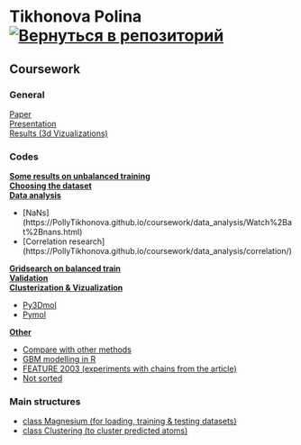 # Tikhonova Polina    [![Вернуться в репозиторий](https://pollytikhonova.github.io/coursework/GitHub-Mark-32px.png "Вернуться в репозиторий")](https://github.com/PollyTikhonova/coursework/tree/master/)
## Coursework 

### General
[Paper](https://PollyTikhonova.github.io/coursework/papers/Diploma_Tikhonova_Polina.pdf) <br>
[Presentation](https://PollyTikhonova.github.io/coursework/papers/Presentation_Tikhonova_Polina.pdf) <br>
[Results (3d Vizualizations)](https://PollyTikhonova.github.io/clusterization%20%26%20vizualization/py3dmol.html) <br>

### Codes
<b>[Some results on unbalanced training](https://PollyTikhonova.github.io/coursework/unbalanced_training/)</b> <br>
<b>[Choosing the dataset](https://PollyTikhonova.github.io/coursework/choosing_dataset/)</b> <br>
<b>[Data analysis](https://PollyTikhonova.github.io/coursework/data_analysis/)</b> <br>
<ul> 
 <li>[NaNs](https://PollyTikhonova.github.io/coursework/data_analysis/Watch%2Bat%2Bnans.html)</li>
 <li>[Correlation research](https://PollyTikhonova.github.io/coursework/data_analysis/correlation/)</li>
 </ul>
 
<b> [Gridsearch on balanced train](https://PollyTikhonova.github.io/coursework/gridsearch/Full%2BGridsearch.html)</b> <br>
<b> [Validation](https://PollyTikhonova.github.io/coursework/validation/)</b> <br>
<b> [Clusterization & Vizualization](https://PollyTikhonova.github.io/coursework/clusterization%20%26%20vizualization/)</b> <br>
 - [Py3Dmol](https://PollyTikhonova.github.io/coursework/clusterization%20%26%20vizualization/py3dmol.html)
 - [Pymol](https://PollyTikhonova.github.io/coursework/clusterization%20%26%20vizualization/Pymol%2Binteraction.html)

<b> [Other](https://PollyTikhonova.github.io/other/)</b> <br>
 - [Compare with other methods](https://github.com/PollyTikhonova/coursework/tree/master/other/other_methods/)
 - [GBM modelling in R](https://github.com/PollyTikhonova/coursework/tree/master/other/GBM/)
 - [FEATURE 2003 (experiments with chains from the article)](https://github.com/PollyTikhonova/coursework/tree/master/other/Feature_2003_experiment)
 - [Not sorted](https://github.com/PollyTikhonova/coursework/tree/master/other/not%20sorted)

### Main structures
 - [class Magnesium (for loading, training & testing datasets)](https://github.com/PollyTikhonova/coursework/tree/master/basic%20codes/class_magnesium_not_drop_na.py)
 - [class Clustering (to cluster predicted atoms)](https://github.com/PollyTikhonova/coursework/tree/master/basic%20codes/class_clustering.py)
